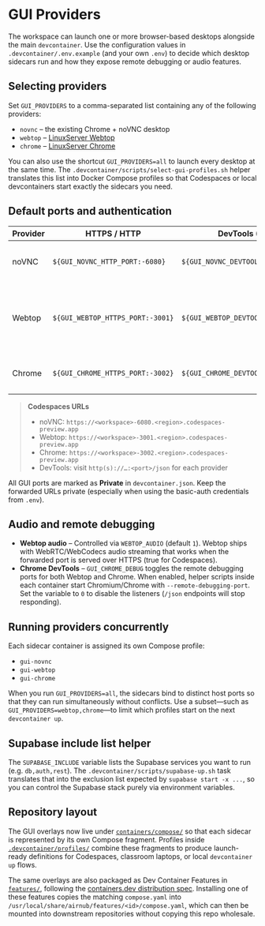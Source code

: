 # GUI Providers

The workspace can launch one or more browser-based desktops alongside the main
`devcontainer`. Use the configuration values in `.devcontainer/.env.example`
(and your own `.env`) to decide which desktop sidecars run and how they expose
remote debugging or audio features.

## Selecting providers

Set `GUI_PROVIDERS` to a comma-separated list containing any of the following
providers:

- `novnc` – the existing Chrome + noVNC desktop
- `webtop` – [LinuxServer Webtop](https://docs.linuxserver.io/images/docker-webtop/)
- `chrome` – [LinuxServer Chrome](https://docs.linuxserver.io/images/docker-chrome/)

You can also use the shortcut `GUI_PROVIDERS=all` to launch every desktop at the
same time. The `.devcontainer/scripts/select-gui-profiles.sh` helper translates
this list into Docker Compose profiles so that Codespaces or local devcontainers
start exactly the sidecars you need.

## Default ports and authentication

| Provider | HTTPS / HTTP | DevTools (CDP) | Notes |
| --- | --- | --- | --- |
| noVNC | `${GUI_NOVNC_HTTP_PORT:-6080}` | `${GUI_NOVNC_DEVTOOLS_PORT:-9222}` | Audio bridge available on 6081 (Opus/OGG) |
| Webtop | `${GUI_WEBTOP_HTTPS_PORT:-3001}` | `${GUI_WEBTOP_DEVTOOLS_PORT:-9223}` | Requires HTTPS for audio/video; credentials from `WEBTOP_USER` / `WEBTOP_PASSWORD` |
| Chrome | `${GUI_CHROME_HTTPS_PORT:-3002}` | `${GUI_CHROME_DEVTOOLS_PORT:-9224}` | Credentials reuse `CHROME_USER` / `CHROME_PASSWORD` |

> **Codespaces URLs**
>
> - noVNC: `https://<workspace>-6080.<region>.codespaces-preview.app`
> - Webtop: `https://<workspace>-3001.<region>.codespaces-preview.app`
> - Chrome: `https://<workspace>-3002.<region>.codespaces-preview.app`
> - DevTools: visit `http(s)://…:<port>/json` for each provider

All GUI ports are marked as **Private** in `devcontainer.json`. Keep the
forwarded URLs private (especially when using the basic-auth credentials from
`.env`).

## Audio and remote debugging

- **Webtop audio** – Controlled via `WEBTOP_AUDIO` (default `1`). Webtop ships
  with WebRTC/WebCodecs audio streaming that works when the forwarded port is
  served over HTTPS (true for Codespaces).
- **Chrome DevTools** – `GUI_CHROME_DEBUG` toggles the remote debugging ports for
  both Webtop and Chrome. When enabled, helper scripts inside each container
  start Chromium/Chrome with `--remote-debugging-port`. Set the variable to `0`
  to disable the listeners (`/json` endpoints will stop responding).

## Running providers concurrently

Each sidecar container is assigned its own Compose profile:

- `gui-novnc`
- `gui-webtop`
- `gui-chrome`

When you run `GUI_PROVIDERS=all`, the sidecars bind to distinct host ports so
that they can run simultaneously without conflicts. Use a subset—such as
`GUI_PROVIDERS=webtop,chrome`—to limit which profiles start on the next
`devcontainer up`.

## Supabase include list helper

The `SUPABASE_INCLUDE` variable lists the Supabase services you want to run
(e.g. `db,auth,rest`). The `.devcontainer/scripts/supabase-up.sh` task translates
that into the exclusion list expected by `supabase start -x ...`, so you can
control the Supabase stack purely via environment variables.

## Repository layout

The GUI overlays now live under [`containers/compose/`](../containers/compose) so that each sidecar is
represented by its own Compose fragment. Profiles inside [`.devcontainer/profiles/`](../.devcontainer/profiles)
combine these fragments to produce launch-ready definitions for Codespaces, classroom laptops, or local
`devcontainer up` flows.

The same overlays are also packaged as Dev Container Features in [`features/`](../features), following the
[containers.dev distribution spec](https://containers.dev/implementors/features-distribution/). Installing one
of these features copies the matching `compose.yaml` into `/usr/local/share/airnub/features/<id>/compose.yaml`,
which can then be mounted into downstream repositories without copying this repo wholesale.

